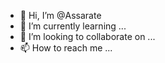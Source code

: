 - 👋 Hi, I’m @Assarate
- 🌱 I’m currently learning ...
- 💞️ I’m looking to collaborate on ...
- 📫 How to reach me ...

<!---
Assarate/Assarate is a ✨ special ✨ repository because its `README.md` (this file) appears on your GitHub profile.
You can click the Preview link to take a look at your changes.
--->
